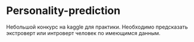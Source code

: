 # Personality-prediction

Небольшой конкурс на kaggle для практики. Необходимо предсказать экстроверт или интроверт человек по имеющимся данным.
